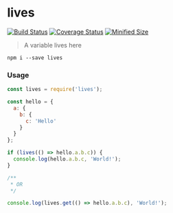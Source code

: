 # lives

[![Build Status](https://travis-ci.org/thomasraydeniscool/lives.svg?branch=master)](https://travis-ci.org/thomasraydeniscool/lives)
[![Coverage Status](https://coveralls.io/repos/github/thomasraydeniscool/lives/badge.svg?branch=master)](https://coveralls.io/github/thomasraydeniscool/lives?branch=master)
[![Minified Size](https://badgen.net/bundlephobia/min/lives)](https://bundlephobia.com/result?p=lives)

> A variable lives here

```
npm i --save lives
```

### Usage

```javascript
const lives = require('lives');

const hello = {
  a: {
    b: {
      c: 'Hello'
    }
  }
};

if (lives(() => hello.a.b.c)) {
  console.log(hello.a.b.c, 'World!');
}

/**
 * OR
 */

console.log(lives.get(() => hello.a.b.c), 'World!');
```
